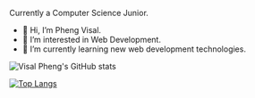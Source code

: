 Currently a Computer Science Junior.
- 👋 Hi, I’m Pheng Visal.
- 👀 I’m interested in Web Development.
- 🌱 I’m currently learning new web development technologies.

<!---
VisalPheng/VisalPheng is a ✨ special ✨ repository because its `README.md` (this file) appears on your GitHub profile.
You can click the Preview link to take a look at your changes.
--->


![Visal Pheng's GitHub stats](https://github-readme-stats.vercel.app/api?username=visalpheng&show_icons=true&theme=synthwave)

[![Top Langs](https://github-readme-stats.vercel.app/api/top-langs/?username=visalpheng&layout=compact&show_icons=true&theme=synthwave)](https://github.com/anuraghazra/github-readme-stats)

